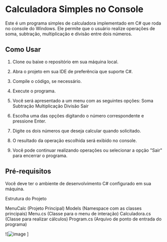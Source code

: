 # Calculadora Simples no Console

Este é um programa simples de calculadora implementado em C# que roda no console do Windows. Ele permite que o usuário realize operações de soma, subtração, multiplicação e divisão entre dois números.

## Como Usar

1. Clone ou baixe o repositório em sua máquina local.
1. Abra o projeto em sua IDE de preferência que suporte C#.
1. Compile o código, se necessário.
1. Execute o programa.
1. Você será apresentado a um menu com as seguintes opções:
        Soma
        Subtração
        Multiplicação
        Divisão
        Sair

1. Escolha uma das opções digitando o número correspondente e pressione Enter.
1. Digite os dois números que deseja calcular quando solicitado.
1. O resultado da operação escolhida será exibido no console.
1. Você pode continuar realizando operações ou selecionar a opção "Sair" para encerrar o programa.

## Pré-requisitos
Você deve ter o ambiente de desenvolvimento C# configurado em sua máquina.

Estrutura do Projeto

  MenuCalc (Projeto Principal)
    Models (Namespace com as classes principais)
      Menu.cs (Classe para o menu de interação)
        Calculadora.cs (Classe para realizar cálculos)
          Program.cs (Arquivo de ponto de entrada do programa)

![![image](https://github.com/Stal91/Calculator_Menu/assets/105076457/c29c031e-1731-45ff-af40-ff5f4deeb7ae)
]
